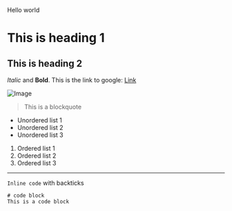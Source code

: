 Hello world
# This is heading 1
## This is heading 2
*Italic* and **Bold**.
This is the link to google: [Link](http://google.com)

![Image](https://www.google.com/search?q=computer+image&tbm=isch&ved=2ahUKEwjtxbGs44T3AhWbATQIHdh3AToQ2-cCegQIABAA&oq=computer+image&gs_lcp=CgNpbWcQAzIFCAAQgAQyBggAEAcQHjIGCAAQBxAeMgYIABAHEB4yBggAEAcQHjIGCAAQBxAeMgYIABAHEB4yBggAEAcQHjIGCAAQBxAeMgYIABAHEB46BwgjEO8DECc6BAgAEEM6BggAEAgQHlCJCVicFmDvFmgAcAB4AIAB1wGIAfMHkgEFNC4yLjKYAQCgAQGqAQtnd3Mtd2l6LWltZ8ABAQ&sclient=img&ei=_FNQYu3XMZuD0PEP2O-F0AM&bih=789&biw=1440#imgrc=1RIIUxZVXyOVNM)
> This is a blockquote

* Unordered list 1
* Unordered list 2
* Unordered list 3
1. Ordered list 1
2. Ordered list 2
3. Ordered list 3
---
`Inline code` with backticks
```
# code block
This is a code block
```
